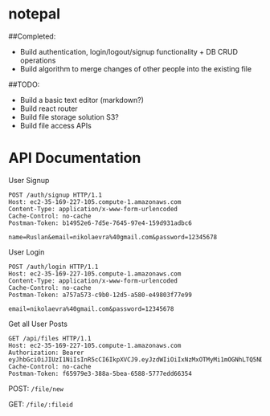 # notepal

##Completed:
* Build authentication, login/logout/signup functionality + DB CRUD operations
* Build algorithm to merge changes of other people into the existing file 

##TODO:
* Build a basic text editor (markdown?)
* Build react router
* Build file storage solution S3?
* Build file access APIs

# API Documentation
User Signup
```
POST /auth/signup HTTP/1.1
Host: ec2-35-169-227-105.compute-1.amazonaws.com
Content-Type: application/x-www-form-urlencoded
Cache-Control: no-cache
Postman-Token: b14952e6-7d5e-7645-97e4-159d931adbc6

name=Ruslan&email=nikolaevra%40gmail.com&password=12345678
```

User Login
```
POST /auth/login HTTP/1.1
Host: ec2-35-169-227-105.compute-1.amazonaws.com
Content-Type: application/x-www-form-urlencoded
Cache-Control: no-cache
Postman-Token: a757a573-c9b0-12d5-a580-e49803f77e99

email=nikolaevra%40gmail.com&password=12345678
```

Get all User Posts
```
GET /api/files HTTP/1.1
Host: ec2-35-169-227-105.compute-1.amazonaws.com
Authorization: Bearer eyJhbGciOiJIUzI1NiIsInR5cCI6IkpXVCJ9.eyJzdWIiOiIxNzMxOTMyMi1mOGNhLTQ5NDEtOTgzZi1jYThiYzkyYjgzMTMiLCJpYXQiOjE1MTQ0NTYyMzR9.Elw3sGO7jNStoR6GMkaPK9Et7IAlZVvnSxOlY5K83RM
Cache-Control: no-cache
Postman-Token: f65979e3-388a-5bea-6588-5777edd66354

```

POST: `/file/new`

GET: `/file/:fileid`

